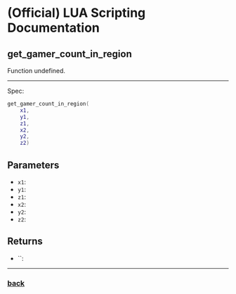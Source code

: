 
# (Official) LUA Scripting Documentation

## get_gamer_count_in_region

Function undefined.

___

Spec:

```lua
get_gamer_count_in_region(
	x1,
	y1,
	z1,
	x2,
	y2,
	z2)
```

## Parameters

- `x1`: 
- `y1`: 
- `z1`: 
- `x2`: 
- `y2`: 
- `z2`: 

## Returns

- ``: 

___

### [back](../other)
